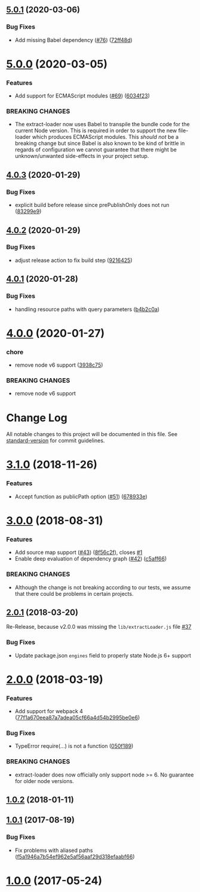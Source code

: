 ## [5.0.1](https://github.com/peerigon/extract-loader/compare/v5.0.0...v5.0.1) (2020-03-06)


### Bug Fixes

* Add missing Babel dependency ([#76](https://github.com/peerigon/extract-loader/issues/76)) ([72ff48d](https://github.com/peerigon/extract-loader/commit/72ff48d))

# [5.0.0](https://github.com/peerigon/extract-loader/compare/v4.0.3...v5.0.0) (2020-03-05)


### Features

* Add support for ECMAScript modules ([#69](https://github.com/peerigon/extract-loader/issues/69)) ([6034f23](https://github.com/peerigon/extract-loader/commit/6034f23))


### BREAKING CHANGES

* The extract-loader now uses Babel to transpile the bundle code for the current Node version. This is required in order to support the new file-loader which produces ECMAScript modules. This *should not* be a breaking change but since Babel is also known to be kind of brittle in regards of configuration we cannot guarantee that there might be unknown/unwanted side-effects in your project setup.

## [4.0.3](https://github.com/peerigon/extract-loader/compare/v4.0.2...v4.0.3) (2020-01-29)


### Bug Fixes

* explicit build before release since prePublishOnly does not run ([83299e9](https://github.com/peerigon/extract-loader/commit/83299e9))

## [4.0.2](https://github.com/peerigon/extract-loader/compare/v4.0.1...v4.0.2) (2020-01-29)


### Bug Fixes

* adjust release action to fix build step ([9216425](https://github.com/peerigon/extract-loader/commit/9216425))

## [4.0.1](https://github.com/peerigon/extract-loader/compare/v4.0.0...v4.0.1) (2020-01-28)


### Bug Fixes

* handling resource paths with query parameters ([b4b2c0a](https://github.com/peerigon/extract-loader/commit/b4b2c0a))

# [4.0.0](https://github.com/peerigon/extract-loader/compare/v3.1.0...v4.0.0) (2020-01-27)


### chore

* remove node v6 support ([3938c75](https://github.com/peerigon/extract-loader/commit/3938c75))


### BREAKING CHANGES

* remove node v6 support

# Change Log

All notable changes to this project will be documented in this file. See [standard-version](https://github.com/conventional-changelog/standard-version) for commit guidelines.

<a name="3.1.0"></a>
# [3.1.0](https://github.com/peerigon/extract-loader/compare/v3.0.0...v3.1.0) (2018-11-26)


### Features

* Accept function as publicPath option ([#51](https://github.com/peerigon/extract-loader/issues/51)) ([678933e](https://github.com/peerigon/extract-loader/commit/678933e))



<a name="3.0.0"></a>
# [3.0.0](https://github.com/peerigon/extract-loader/compare/v2.0.1...v3.0.0) (2018-08-31)


### Features

* Add source map support ([#43](https://github.com/peerigon/extract-loader/issues/43)) ([8f56c2f](https://github.com/peerigon/extract-loader/commit/8f56c2f)), closes [#1](https://github.com/peerigon/extract-loader/issues/1)
* Enable deep evaluation of dependency graph ([#42](https://github.com/peerigon/extract-loader/issues/42)) ([c5aff66](https://github.com/peerigon/extract-loader/commit/c5aff66))


### BREAKING CHANGES

* Although the change is not breaking according to our tests, we assume that there could be problems in certain projects.



<a name="2.0.1"></a>
## [2.0.1](https://github.com/peerigon/extract-loader/compare/v2.0.0...v2.0.1) (2018-03-20)

Re-Release, because v2.0.0 was missing the `lib/extractLoader.js` file [#37](https://github.com/peerigon/extract-loader/issues/37)

### Bug Fixes
*   Update package.json `engines` field to properly state Node.js 6+ support

<a name="2.0.0"></a>

# [2.0.0](https://github.com/peerigon/extract-loader/compare/v1.0.2...v2.0.0) (2018-03-19)

### Features

*   Add support for webpack 4 ([77f1a670eea87a7adea05cf66a4d54b2995be0e6](https://github.com/peerigon/extract-loader/commit/77f1a670eea87a7adea05cf66a4d54b2995be0e6))

### Bug Fixes

*   TypeError require(...) is not a function ([050f189](https://github.com/peerigon/extract-loader/commit/050f189))

### BREAKING CHANGES

*   extract-loader does now officially only support node >= 6. No guarantee for older node versions.

<a name="1.0.2"></a>

## [1.0.2](https://github.com/peerigon/extract-loader/compare/v1.0.1...v1.0.2) (2018-01-11)

<a name="1.0.1"></a>

## [1.0.1](https://github.com/peerigon/extract-loader/compare/v1.0.0...v1.0.1) (2017-08-19)

### Bug Fixes

*   Fix problems with aliased paths ([f5a1946a7b54ef962e5af56aaf29d318efaabf66](https://github.com/peerigon/extract-loader/commit/f5a1946a7b54ef962e5af56aaf29d318efaabf66))

<a name="1.0.0"></a>

# [1.0.0](https://github.com/peerigon/extract-loader/compare/v0.1.0...v1.0.0) (2017-05-24)
